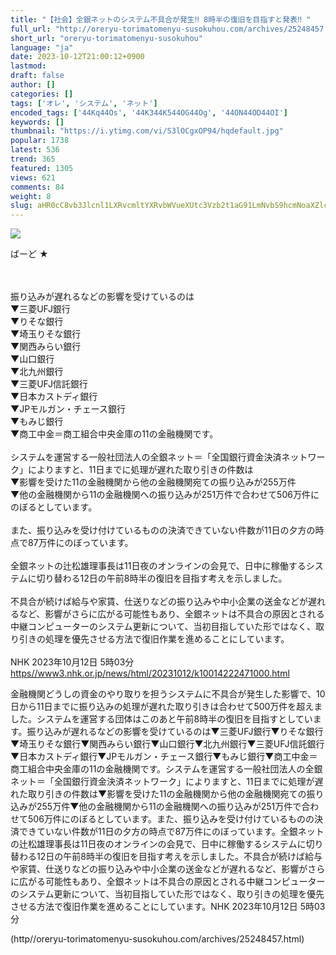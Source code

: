 ```yaml
---
title: "【社会】全銀ネットのシステム不具合が発生‼ 8時半の復旧を目指すと発表‼ "
full_url: "http://oreryu-torimatomenyu-susokuhou.com/archives/25248457.html"
short_url: "oreryu-torimatomenyu-susokuhou"
language: "ja"
date: 2023-10-12T21:00:12+0900
lastmod: 
draft: false
author: []
categories: []
tags: ['オレ', 'システム', 'ネット']
encoded_tags: ['44Kq44Os', '44K344K544OG44Og', '44ON44OD44OI']
keywords: []
thumbnail: "https://i.ytimg.com/vi/S3lOCgxOP94/hqdefault.jpg"
popular: 1738
latest: 536
trend: 365
featured: 1305
views: 621
comments: 84
weight: 8
slug: aHR0cC8vb3Jlcnl1LXRvcmltYXRvbWVueXUtc3Vzb2t1aG91LmNvbS9hcmNoaXZlcy8yNTI0ODQ1Ny5odG1s
---
```


![](https://i.ytimg.com/vi/S3lOCgxOP94/hqdefault.jpg)

<div><p>ばーど ★ </p><br> <br> 振り込みが遅れるなどの影響を受けているのは <br> ▼三菱UFJ銀行 <br> ▼りそな銀行 <br> ▼埼玉りそな銀行 <br> ▼関西みらい銀行 <br> ▼山口銀行 <br> ▼北九州銀行 <br> ▼三菱UFJ信託銀行 <br> ▼日本カストディ銀行 <br> ▼JPモルガン・チェース銀行 <br> ▼もみじ銀行 <br> ▼商工中金＝商工組合中央金庫の11の金融機関です。 <br> <br> システムを運営する一般社団法人の全銀ネット＝「全国銀行資金決済ネットワーク」によりますと、11日までに処理が遅れた取り引きの件数は <br> ▼影響を受けた11の金融機関から他の金融機関宛ての振り込みが255万件 <br> ▼他の金融機関から11の金融機関への振り込みが251万件で合わせて506万件にのぼるとしています。 <br> <br> また、振り込みを受け付けているものの決済できていない件数が11日の夕方の時点で87万件にのぼっています。 <br> <br> 全銀ネットの辻松雄理事長は11日夜のオンラインの会見で、日中に稼働するシステムに切り替わる12日の午前8時半の復旧を目指す考えを示しました。 <br> <br> 不具合が続けば給与や家賃、仕送りなどの振り込みや中小企業の送金などが遅れるなど、影響がさらに広がる可能性もあり、全銀ネットは不具合の原因とされる中継コンピューターのシステム更新について、当初目指していた形ではなく、取り引きの処理を優先させる方法で復旧作業を進めることにしています。 <br> <br> NHK 2023年10月12日 5時03分 <br> <a target='_blank' href='https//www3.nhk.or.jp/news/html/20231012/k10014222471000.html'>https//www3.nhk.or.jp/news/html/20231012/k10014222471000.html</a> <p>金融機関どうしの資金のやり取りを担うシステムに不具合が発生した影響で、10日から11日までに振り込みの処理が遅れた取り引きは合わせて500万件を超えました。システムを運営する団体はこのあと午前8時半の復旧を目指すとしています。振り込みが遅れるなどの影響を受けているのは▼三菱UFJ銀行▼りそな銀行▼埼玉りそな銀行▼関西みらい銀行▼山口銀行▼北九州銀行▼三菱UFJ信託銀行▼日本カストディ銀行▼JPモルガン・チェース銀行▼もみじ銀行▼商工中金＝商工組合中央金庫の11の金融機関です。システムを運営する一般社団法人の全銀ネット＝「全国銀行資金決済ネットワーク」によりますと、11日までに処理が遅れた取り引きの件数は▼影響を受けた11の金融機関から他の金融機関宛ての振り込みが255万件▼他の金融機関から11の金融機関への振り込みが251万件で合わせて506万件にのぼるとしています。また、振り込みを受け付けているものの決済できていない件数が11日の夕方の時点で87万件にのぼっています。全銀ネットの辻松雄理事長は11日夜のオンラインの会見で、日中に稼働するシステムに切り替わる12日の午前8時半の復旧を目指す考えを示しました。不具合が続けば給与や家賃、仕送りなどの振り込みや中小企業の送金などが遅れるなど、影響がさらに広がる可能性もあり、全銀ネットは不具合の原因とされる中継コンピューターのシステム更新について、当初目指していた形ではなく、取り引きの処理を優先させる方法で復旧作業を進めることにしています。NHK 2023年10月12日 5時03分</p></div>

(http//oreryu-torimatomenyu-susokuhou.com/archives/25248457.html)
